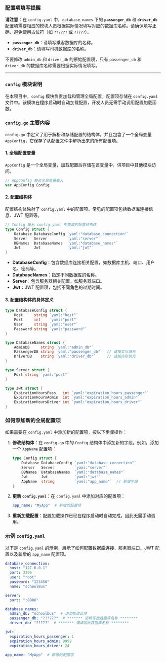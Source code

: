 ### 配置项填写提醒

**请注意**：在 `config.yaml` 中，`database_names` 下的 **`passenger_db`** 和 **`driver_db`** 配置项需要相应的模块人员根据实际情况填写对应的数据库名称。请确保填写正确，避免使用占位符（如 `??????` 或 `?????`）。

- **`passenger_db`**：请填写乘客数据库的名称。
- **`driver_db`**：请填写司机数据库的名称。

不要修改 `admin_db` 和 `driver_db` 的原始配置项，只有 `passenger_db` 和 `driver_db` 的数据库名称需要根据实际情况填写。

---

### `config` 模块说明

在本项目中，`config` 模块负责加载和管理全局配置，配置项存储在 `config.yaml` 文件中。该模块在程序启动时自动加载配置，开发人员无需手动调用配置加载函数。

### `config.go` 主要内容

`config.go` 中定义了用于解析和存储配置的结构体，并且包含了一个全局变量 `AppConfig`，它保存了从配置文件中解析出来的所有配置项。

#### 1. **全局配置变量**
`AppConfig` 是一个全局变量，加载配置后存储在该变量中，供项目中其他模块访问。

```go
// AppConfig 静态全局变量载入
var AppConfig Config
```

#### 2. **配置结构体**
配置结构体映射了 `config.yaml` 中的配置项。常见的配置项包括数据库连接信息、JWT 配置等。

```go
// Config 是从 config.yaml 中提取的配置结构体
type Config struct {
    Database DatabaseConfig `yaml:"database_connection"`
    Server   Server         `yaml:"server"`
    DBNames  DatabaseNames  `yaml:"database_names"`
    Jwt      Jwt            `yaml:"jwt"`
}
```

- **DatabaseConfig**：包含数据库连接相关配置，如数据库主机、端口、用户名、密码等。
- **DatabaseNames**：指定不同数据库的名称。
- **Server**：包含服务器相关配置，如服务器端口。
- **Jwt**：JWT 配置项，包括不同角色的过期时间。

#### 3. **配置结构体的具体定义**

```go
type DatabaseConfig struct {
    Host     string `yaml:"host"`
    Port     int    `yaml:"port"`
    User     string `yaml:"user"`
    Password string `yaml:"password"`
}

type DatabaseNames struct {
    AdminDB     string `yaml:"admin_db"`
    PassengerDB string `yaml:"passenger_db"`  // 请按实际填充
    DriverDB    string `yaml:"driver_db"`     // 请按实际填充
}

type Server struct {
    Port string `yaml:"port"`
}

type Jwt struct {
    ExpirationHoursPass   int `yaml:"expiration_hours_passenger"`
    ExpirationHoursAdmin  int `yaml:"expiration_hours_admin"`
    ExpirationHoursDriver int `yaml:"expiration_hours_driver"`
}
```

### 如何添加新的全局配置项

如果需要在 `config.yaml` 中添加新的配置项，按以下步骤操作：

1. **修改结构体**：在 `config.go` 中的 `Config` 结构体中添加新的字段。例如，添加一个 `AppName` 配置项：

    ```go
    type Config struct {
        Database DatabaseConfig `yaml:"database_connection"`
        Server   Server         `yaml:"server"`
        DBNames  DatabaseNames  `yaml:"database_names"`
        Jwt      Jwt            `yaml:"jwt"`
        AppName  string         `yaml:"app_name"`  // 新增字段
    }
    ```

2. **更新 `config.yaml`**：在 `config.yaml` 中添加对应的配置项：

    ```yaml
    app_name: "MyApp"  # 新增的配置项
    ```

3. **重新加载配置**：配置加载操作已经在程序启动时自动完成，因此无需手动调用。

### 示例 `config.yaml`

以下是 `config.yaml` 的示例，展示了如何配置数据库连接、服务器端口、JWT 配置以及新增的 `app_name` 配置项。

```yaml
database_connection:
  host: "127.0.0.1"
  port: 3306
  user: "root"
  password: "123456"
  name: "schoolBus"

server:
  port: ":8888"

database_names:
  admin_db: "schoolbus"  # 请勿修改此项
  passenger_db: "??????"  # ******* 请填写此数据库名称 ********
  driver_db: "?????"  # ******* 请填写此数据库名称 ********

jwt:
  expiration_hours_passenger: 1
  expiration_hours_admin: 9999
  expiration_hours_driver: 24

app_name: "MyApp"  # 新增的配置项
```
